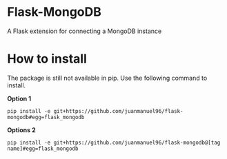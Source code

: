 # Flask-MongoDB

A Flask extension for connecting a MongoDB instance

# How to install

The package is still not available in pip. Use the following command to install.

**Option 1**
```
pip install -e git+https://github.com/juanmanuel96/flask-mongodb#egg=flask_mongodb
```

**Options 2**
```
pip install -e git+https://github.com/juanmanuel96/flask-mongodb@[tag name]#egg=flask_mongodb
```
